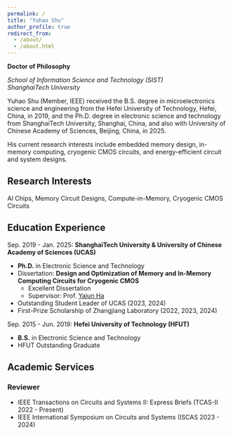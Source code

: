 ```yaml
---
permalink: /
title: "Yuhao Shu"
author_profile: true
redirect_from: 
  - /about/
  - /about.html
---
```


**Doctor of Philosophy**

*School of Information Science and Technology (SIST)*   
*ShanghaiTech University*

Yuhao Shu (Member, IEEE) received the B.S. degree in microelectronics science and engineering from the Hefei University of Technology, Hefei, China, in 2019, and the Ph.D. degree in electronic science and technology from ShanghaiTech University, Shanghai, China, and also with University of Chinese Academy of Sciences, Beijing, China, in 2025.

His current research interests include embedded memory design, in-memory computing, cryogenic CMOS circuits, and energy-efficient circuit and system designs.

## Research Interests
AI Chips, Memory Circuit Designs, Compute-in-Memory, Cryogenic CMOS Circuits 

## Education Experience
Sep. 2019 - Jan. 2025: **ShanghaiTech University & University of Chinese Academy of Sciences (UCAS)**
* **Ph.D.** in Electronic Science and Technology
* Dissertation: **Design and Optimization of Memory and In-Memory Computing Circuits for Cryogenic CMOS**
  - Excellent Dissertation
  -  Supervisor: Prof. [Yajun Ha](https://sist.shanghaitech.edu.cn/hayj/main.htm)
* Outstanding Student Leader of UCAS (2023, 2024)
* First-Prize Scholarship of Zhangjiang  Laboratory (2022, 2023, 2024)

Sep. 2015 - Jun. 2019: **Hefei University of Technology (HFUT)**
* **B.S.** in Electronic Science and Technology 
* HFUT Outstanding Graduate

## Academic Services
### Reviewer
* IEEE Transactions on Circuits and Systems II: Express Briefs (TCAS-II 2022 - Present)
* IEEE International Symposium on Circuits and Systems (ISCAS 2023 - 2024)